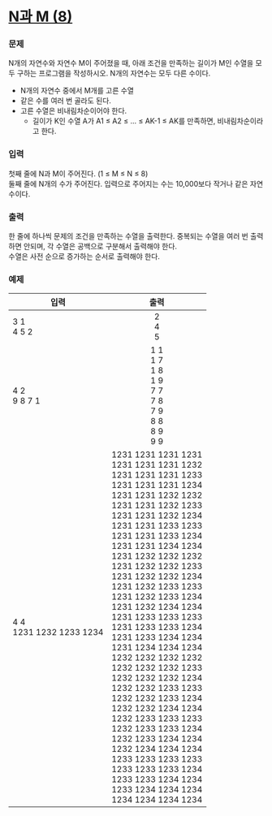 # [N과 M (8)](https://www.acmicpc.net/problem/15657)  
  
### 문제  
  
N개의 자연수와 자연수 M이 주어졌을 때, 아래 조건을 만족하는 길이가 M인 수열을 모두 구하는 프로그램을 작성하시오. N개의 자연수는 모두 다른 수이다.  
 - N개의 자연수 중에서 M개를 고른 수열  
 - 같은 수를 여러 번 골라도 된다.  
 - 고른 수열은 비내림차순이어야 한다.  
    - 길이가 K인 수열 A가 A1 ≤ A2 ≤ ... ≤ AK-1 ≤ AK를 만족하면, 비내림차순이라고 한다.  
  
### 입력  
  
첫째 줄에 N과 M이 주어진다. (1 ≤ M ≤ N ≤ 8)  
둘째 줄에 N개의 수가 주어진다. 입력으로 주어지는 수는 10,000보다 작거나 같은 자연수이다.  
  
### 출력  
  
한 줄에 하나씩 문제의 조건을 만족하는 수열을 출력한다. 중복되는 수열을 여러 번 출력하면 안되며, 각 수열은 공백으로 구분해서 출력해야 한다.  
수열은 사전 순으로 증가하는 순서로 출력해야 한다.  
  
### 예제  
  
|입력|출력|
|---|:---:|
|3 1<br/>4 5 2|2<br/>4<br/>5|
|4 2<br/>9 8 7 1|1 1<br/>1 7<br/>1 8<br/>1 9<br/>7 7<br/>7 8<br/>7 9<br/>8 8<br/>8 9<br/>9 9|
|4 4<br/>1231 1232 1233 1234|1231 1231 1231 1231<br/>1231 1231 1231 1232<br/>1231 1231 1231 1233<br/>1231 1231 1231 1234<br/>1231 1231 1232 1232<br/>1231 1231 1232 1233<br/>1231 1231 1232 1234<br/>1231 1231 1233 1233<br/>1231 1231 1233 1234<br/>1231 1231 1234 1234<br/>1231 1232 1232 1232<br/>1231 1232 1232 1233<br/>1231 1232 1232 1234<br/>1231 1232 1233 1233<br/>1231 1232 1233 1234<br/>1231 1232 1234 1234<br/>1231 1233 1233 1233<br/>1231 1233 1233 1234<br/>1231 1233 1234 1234<br/>1231 1234 1234 1234<br/>1232 1232 1232 1232<br/>1232 1232 1232 1233<br/>1232 1232 1232 1234<br/>1232 1232 1233 1233<br/>1232 1232 1233 1234<br/>1232 1232 1234 1234<br/>1232 1233 1233 1233<br/>1232 1233 1233 1234<br/>1232 1233 1234 1234<br/>1232 1234 1234 1234<br/>1233 1233 1233 1233<br/>1233 1233 1233 1234<br/>1233 1233 1234 1234<br/>1233 1234 1234 1234<br/>1234 1234 1234 1234|